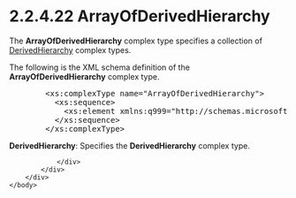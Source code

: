 <html dir="LTR" xmlns:mshelp="http://msdn.microsoft.com/mshelp" xmlns:ddue="http://ddue.schemas.microsoft.com/authoring/2003/5" xmlns:xlink="http://www.w3.org/1999/xlink" xmlns:tool="http://www.microsoft.com/tooltip">
    <head>
        <meta http-equiv="Content-Type" content="text/html; CHARSET=utf-8"></meta>
        <meta name="save" content="history"></meta>
        <title>2.2.4.22 ArrayOfDerivedHierarchy</title>
        <xml>
            <mshelp:toctitle title="2.2.4.22 ArrayOfDerivedHierarchy"></mshelp:toctitle>
            <mshelp:rltitle title="[MS-SSMDSWS-15]: ArrayOfDerivedHierarchy"></mshelp:rltitle>
            <mshelp:keyword index="A" term="db74352e-0ae4-4906-b63e-86a7cf431967"></mshelp:keyword>
            <mshelp:attr name="DCSext.ContentType" value="open specification"></mshelp:attr>
            <mshelp:attr name="AssetID" value="db74352e-0ae4-4906-b63e-86a7cf431967"></mshelp:attr>
            <mshelp:attr name="TopicType" value="kbRef"></mshelp:attr>
            <mshelp:attr name="DCSext.Title" value="[MS-SSMDSWS-15]: ArrayOfDerivedHierarchy" />
        </xml>
    </head>
    <body>
        <div id="header">
            <h1 class="heading">2.2.4.22 ArrayOfDerivedHierarchy</h1>
        </div>
        <div id="mainSection">
            <div id="mainBody">
                <div id="allHistory" class="saveHistory"></div>
                <div id="sectionSection0" class="section" name="collapseableSection">
                    

<p>The <b>ArrayOfDerivedHierarchy</b> complex type specifies a
collection of <a href="31d7da11-a079-4a62-b853-55ac3d7dbabd.html">DerivedHierarchy</a>
complex types.</p>

<p>The following is the XML schema definition of the <b>ArrayOfDerivedHierarchy</b>
complex type.</p>

<dl>
<dd>
<div><pre>   &lt;xs:complexType name=&quot;ArrayOfDerivedHierarchy&quot;&gt;
     &lt;xs:sequence&gt;
       &lt;xs:element xmlns:q999=&quot;http://schemas.microsoft.com/sqlserver/masterdataservices/2009/09&quot; minOccurs=&quot;0&quot; maxOccurs=&quot;unbounded&quot; name=&quot;DerivedHierarchy&quot; nillable=&quot;true&quot; type=&quot;q999:DerivedHierarchy&quot; xmlns:xs=&quot;http://www.w3.org/2001/XMLSchema&quot; /&gt;
     &lt;/xs:sequence&gt;
   &lt;/xs:complexType&gt;
</pre></div>
</dd></dl>

<p><b>DerivedHierarchy</b>: Specifies the <b>DerivedHierarchy</b>
complex type.</p>


                </div>
            </div>
        </div>
    </body>
</html>